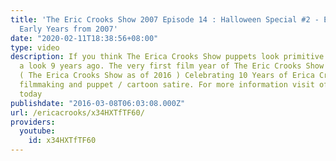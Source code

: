 ```yaml
---
title: 'The Eric Crooks Show 2007 Episode 14 : Halloween Special #2 - Erica Crooks
  Early Years from 2007'
date: "2020-02-11T18:38:56+08:00"
type: video
description: If you think The Erica Crooks Show puppets look primitive , just take
  a look 9 years ago. The very first film year of The Eric Crooks Show was in 2006
  ( The Erica Crooks Show as of 2016 ) Celebrating 10 Years of Erica Crooks comedy
  filmmaking and puppet / cartoon satire. For more information visit officialericcrooks.com
  today
publishdate: "2016-03-08T06:03:08.000Z"
url: /ericacrooks/x34HXTfTF60/
providers:
  youtube:
    id: x34HXTfTF60
---
```

